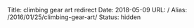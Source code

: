 Title: climbing gear art redirect
Date: 2018-05-09
URL: /
Alias: /2016/01/25/climbing-gear-art/
Status: hidden
